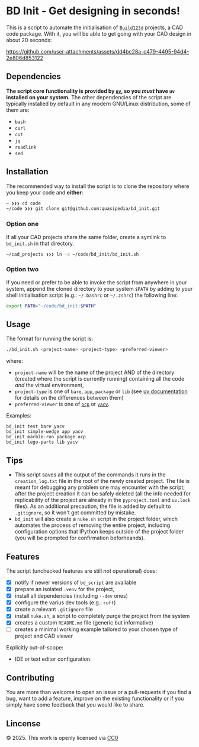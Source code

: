 # BD Init - Get designing in seconds!
This is a script to automate the initialisation of [`Build123d`](https://github.com/gumyr/build123d) projects, a CAD code package.
With it, you will be able to get going with your CAD design in about 20 seconds:

https://github.com/user-attachments/assets/dd4bc28a-c479-4495-94d4-2e806d853122


## Dependencies
**The script core functionality is provided by [`uv`](https://github.com/astral-sh/uv), so you _must_ have `uv` installed on your system.**
The other dependencies of the script are typically installed by default in any modern GNU/Linux distribution, some of them are:
- `bash`
- `curl`
- `cut`
- `jq`
- `readlink`
- `sed`


## Installation
The recommended way to install the script is to clone the repository where you keep your code and **either**:
```sh
~ ❯❯❯ cd code
~/code ❯❯❯ git clone git@github.com:quasipedia/bd_init.git
```
### Option one
If all your CAD projects share the same folder, create a symlink to `bd_init.sh` in that directory.
```sh
~/cad_projects ❯❯❯ ln -s ~/code/bd_init/bd_init.sh
```
### Option two
If you need or prefer to be able to invoke the script from anywhere in your system, append the cloned directory to your system `$PATH` by adding to your shell initialisation script (e.g.: `~/.bashrc` or `~/.zshrc`) the following line:
```sh
export PATH="~/code/bd_init:$PATH"
```


## Usage
The format for running the script is:

```sh
./bd_init.sh <project-name> <project-type> <preferred-viewer>
```

where:
- `project-name` will be the name of the project AND of the directory (created where the script is currently running) containing all the code _and_ the virtual environment,
- `project-type` is one of `bare`, `app`, `package` or `lib` (see [uv documentation](https://docs.astral.sh/uv/concepts/projects/init/) for details on the differences between them)
- `preferred-viewer` is one of [`ocp`](https://github.com/bernhard-42/vscode-ocp-cad-viewer) or [`yacv`](https://github.com/yeicor-3d/yet-another-cad-viewer).

Examples:
```
bd_init test bare yacv
bd_init simple-wedge app yacv
bd_init marble-run package ocp
bd_init lego-parts lib yacv
```

## Tips
- This script saves all the output of the commands it runs in the `creation_log.txt` file in the root of the newly created project. The file is meant for debugging any problem one may encounter with the script; after the project creation it can be safely deleted (all the info needed for replicability of the project are already in the `pyproject.toml` and `uv.lock` files). As an additional precaution, the file is added by default to `.gitignore`, so it won't get committed by mistake.
- `bd_init` will also create a `nuke.sh` script in the project folder, which automates the process of removing the entire project, including configuration options that IPython keeps outside of the project folder (you will be prompted for confirmation beforheands).


## Features
The script (unchecked features are still _not_ operational) does:
- [x] notify if newer versions of `bd_script` are available
- [x] prepare an isolated `.venv` for the project,
- [x] install all dependencies (including `--dev` ones)
- [x] configure the varius dev tools (e.g.: `ruff`)
- [x] create a relevant `.gitignore` file
- [x] install `nuke.sh`, a script to completely purge the project from the system
- [x] creates a custom `README.md` file (generic but informative)
- [ ] creates a minimal working example tailored to your chosen type of project and CAD viewer

Explicitly out-of-scope:
- IDE or text editor configuration.


## Contributing
You are more than welcome to open an issue or a pull-requests if you find a bug, want to add a feature, improve on the existing functionality or if you simply have some feedback that you would like to share.


## Lincense
© 2025. This work is openly licensed via [CC0](https://creativecommons.org/publicdomain/zero/1.0/)
